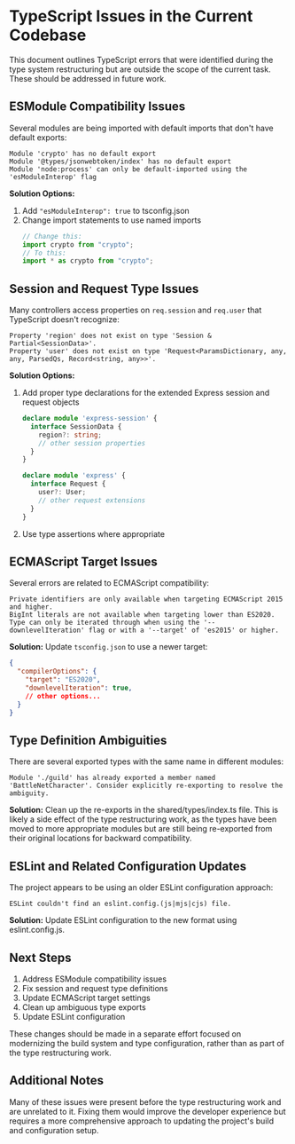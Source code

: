 # TypeScript Issues in the Current Codebase

This document outlines TypeScript errors that were identified during the type system restructuring but are outside the scope of the current task. These should be addressed in future work.

## ESModule Compatibility Issues

Several modules are being imported with default imports that don't have default exports:

```
Module 'crypto' has no default export
Module '@types/jsonwebtoken/index' has no default export
Module 'node:process' can only be default-imported using the 'esModuleInterop' flag
```

**Solution Options:**
1. Add `"esModuleInterop": true` to tsconfig.json
2. Change import statements to use named imports
   ```typescript
   // Change this:
   import crypto from "crypto";
   // To this:
   import * as crypto from "crypto";
   ```

## Session and Request Type Issues

Many controllers access properties on `req.session` and `req.user` that TypeScript doesn't recognize:

```
Property 'region' does not exist on type 'Session & Partial<SessionData>'.
Property 'user' does not exist on type 'Request<ParamsDictionary, any, any, ParsedQs, Record<string, any>>'.
```

**Solution Options:**
1. Add proper type declarations for the extended Express session and request objects
   ```typescript
   declare module 'express-session' {
     interface SessionData {
       region?: string;
       // other session properties
     }
   }
   
   declare module 'express' {
     interface Request {
       user?: User;
       // other request extensions
     }
   }
   ```
2. Use type assertions where appropriate

## ECMAScript Target Issues

Several errors are related to ECMAScript compatibility:

```
Private identifiers are only available when targeting ECMAScript 2015 and higher.
BigInt literals are not available when targeting lower than ES2020.
Type can only be iterated through when using the '--downlevelIteration' flag or with a '--target' of 'es2015' or higher.
```

**Solution:**
Update `tsconfig.json` to use a newer target:
```json
{
  "compilerOptions": {
    "target": "ES2020",
    "downlevelIteration": true,
    // other options...
  }
}
```

## Type Definition Ambiguities

There are several exported types with the same name in different modules:

```
Module './guild' has already exported a member named 'BattleNetCharacter'. Consider explicitly re-exporting to resolve the ambiguity.
```

**Solution:**
Clean up the re-exports in the shared/types/index.ts file. This is likely a side effect of the type restructuring work, as the types have been moved to more appropriate modules but are still being re-exported from their original locations for backward compatibility.

## ESLint and Related Configuration Updates

The project appears to be using an older ESLint configuration approach:

```
ESLint couldn't find an eslint.config.(js|mjs|cjs) file.
```

**Solution:**
Update ESLint configuration to the new format using eslint.config.js.

## Next Steps

1. Address ESModule compatibility issues
2. Fix session and request type definitions
3. Update ECMAScript target settings
4. Clean up ambiguous type exports
5. Update ESLint configuration

These changes should be made in a separate effort focused on modernizing the build system and type configuration, rather than as part of the type restructuring work.

## Additional Notes

Many of these issues were present before the type restructuring work and are unrelated to it. Fixing them would improve the developer experience but requires a more comprehensive approach to updating the project's build and configuration setup.